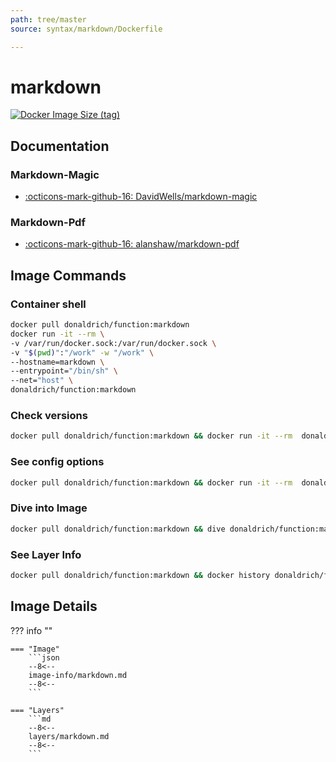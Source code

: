 ```yaml
---
path: tree/master
source: syntax/markdown/Dockerfile

---
```


# markdown

[![Docker Image Size (tag)](https://img.shields.io/docker/image-size/donaldrich/function/markdown?color=blue&label=donaldrich/function:markdown&logo=docker&style=flat-square)](https://hub.docker.com/r/donaldrich/function/markdown)

## Documentation

### Markdown-Magic

* [:octicons-mark-github-16: DavidWells/markdown-magic](https://github.com/DavidWells/markdown-magic)

### Markdown-Pdf

* [:octicons-mark-github-16: alanshaw/markdown-pdf](https://github.com/alanshaw/markdown-pdf)

## Image Commands

### Container shell

```sh
docker pull donaldrich/function:markdown
docker run -it --rm \
-v /var/run/docker.sock:/var/run/docker.sock \
-v "$(pwd)":"/work" -w "/work" \
--hostname=markdown \
--entrypoint="/bin/sh" \
--net="host" \
donaldrich/function:markdown
```

### Check versions

```sh
docker pull donaldrich/function:markdown && docker run -it --rm  donaldrich/function:markdown validate
```

### See config options

```sh
docker pull donaldrich/function:markdown && docker run -it --rm  donaldrich/function:markdown help
```

### Dive into Image

```sh
docker pull donaldrich/function:markdown && dive donaldrich/function:markdown
```

### See Layer Info

```sh
docker pull donaldrich/function:markdown && docker history donaldrich/function:markdown
```

## Image Details

??? info ""

    === "Image"
        ```json
        --8<--
        image-info/markdown.md
        --8<--
        ```

    === "Layers"
        ```md
        --8<--
        layers/markdown.md
        --8<--
        ```
